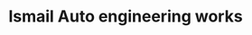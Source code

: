 ---
title: "Ismail Auto engineering works"
url: /karachi/ismail-auto-engineering-works/
shop: motorcycle
---